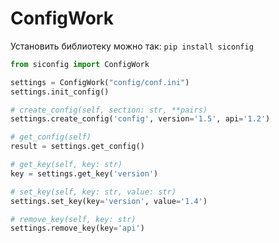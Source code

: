 # ConfigWork

Установить библиотеку можно так:
``` pip install siconfig ```

```python
from siconfig import ConfigWork

settings = ConfigWork("config/conf.ini")
settings.init_config()

# create_config(self, section: str, **pairs)
settings.create_config('config', version='1.5', api='1.2')

# get_config(self)
result = settings.get_config()

# get_key(self, key: str)
key = settings.get_key('version')

# set_key(self, key: str, value: str)
settings.set_key(key='version', value='1.4')

# remove_key(self, key: str)
settings.remove_key(key='api')
```
